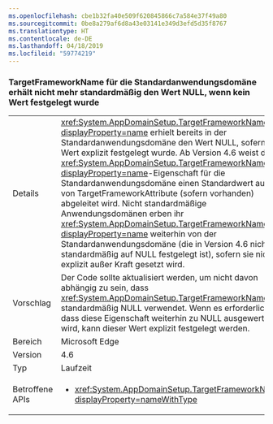 ```yaml
---
ms.openlocfilehash: cbe1b32fa40e509f620845866c7a584e37f49a80
ms.sourcegitcommit: 0be8a279af6d8a43e03141e349d3efd5d35f8767
ms.translationtype: HT
ms.contentlocale: de-DE
ms.lasthandoff: 04/18/2019
ms.locfileid: "59774219"
---
```

### <a name="targetframeworkname-for-default-app-domain-no-longer-defaults-to-null-if-not-set"></a>TargetFrameworkName für die Standardanwendungsdomäne erhält nicht mehr standardmäßig den Wert NULL, wenn kein Wert festgelegt wurde

|   |   |
|---|---|
|Details|<xref:System.AppDomainSetup.TargetFrameworkName?displayProperty=name> erhielt bereits in der Standardanwendungsdomäne den Wert NULL, sofern kein Wert explizit festgelegt wurde. Ab Version 4.6 weist die <xref:System.AppDomainSetup.TargetFrameworkName?displayProperty=name>-Eigenschaft für die Standardanwendungsdomäne einen Standardwert auf, der von TargetFrameworkAttribute (sofern vorhanden) abgeleitet wird. Nicht standardmäßige Anwendungsdomänen erben ihr <xref:System.AppDomainSetup.TargetFrameworkName?displayProperty=name> weiterhin von der Standardanwendungsdomäne (die in Version 4.6 nicht standardmäßig auf NULL festgelegt ist), sofern sie nicht explizit außer Kraft gesetzt wird.|
|Vorschlag|Der Code sollte aktualisiert werden, um nicht davon abhängig zu sein, dass <xref:System.AppDomainSetup.TargetFrameworkName> standardmäßig NULL verwendet. Wenn es erforderlich ist, dass diese Eigenschaft weiterhin zu NULL ausgewertet wird, kann dieser Wert explizit festgelegt werden.|
|Bereich|Microsoft Edge|
|Version|4.6|
|Typ|Laufzeit|
|Betroffene APIs|<ul><li><xref:System.AppDomainSetup.TargetFrameworkName?displayProperty=nameWithType></li></ul>|
